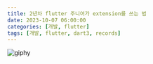```yaml
---
title: 2년차 flutter 주니어가 extension를 쓰는 법
date: 2023-10-07 06:00:00
categories: [개발, flutter]
tags: [개발, flutter, dart3, records]
---
```


![giphy](../assets/img/2023-10-07-2%E1%84%82%E1%85%A7%E1%86%AB%E1%84%8E%E1%85%A1%20flutter%20%E1%84%8C%E1%85%AE%E1%84%82%E1%85%B5%E1%84%8B%E1%85%A5%E1%84%80%E1%85%A1%20record%E1%84%85%E1%85%B3%E1%86%AF%20%E1%84%8A%E1%85%B3%E1%84%82%E1%85%B3%E1%86%AB%20%E1%84%87%E1%85%A5%E1%86%B8.assets/giphy.gif)
